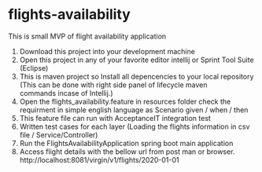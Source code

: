 # flights-availability
This is small MVP of flight availability application

1. Download this project into your development machine 
2. Open this project in any of your favorite editor intellij or Sprint Tool Suite (Eclipse) 
3. This is maven project so Install all depencencies to your local repository (This can be done with right side panel of lifecycle maven   
   commands incase of Intellij.)
4. Open the flights_availability.feature in resources folder check the requirment in simple english language as 
   Scenario given / when / then 
5. This feature file can run with AcceptanceIT integration test 
6. Written test cases for each layer (Loading the flights information in csv file / Service/Controller)
7. Run the FlightsAvailabilityApplication spring boot main application 
8. Access flight details with the bellow url from post man or browser.
   http://localhost:8081/virgin/v1/flights/2020-01-01


